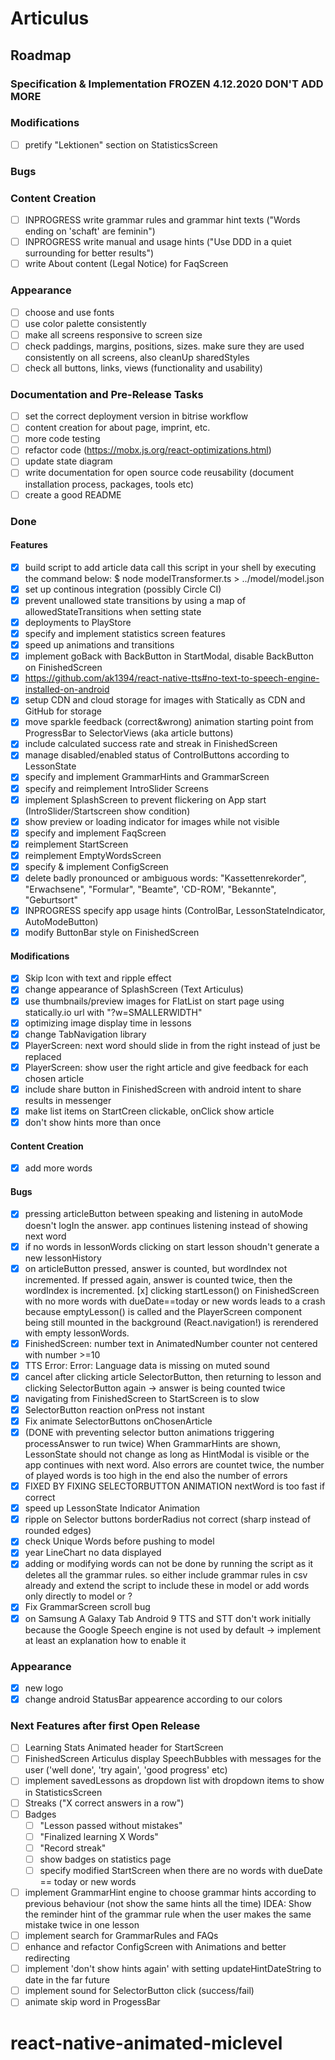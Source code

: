 # Articulus

## Roadmap

### Specification & Implementation FROZEN 4.12.2020 DON'T ADD MORE

### Modifications

- [ ] pretify "Lektionen" section on StatisticsScreen

### Bugs

### Content Creation

- [ ] INPROGRESS write grammar rules and grammar hint texts ("Words ending on 'schaft' are feminin")
- [ ] INPROGRESS write manual and usage hints ("Use DDD in a quiet surrounding for better results")
- [ ] write About content (Legal Notice) for FaqScreen

### Appearance

- [ ] choose and use fonts
- [ ] use color palette consistently
- [ ] make all screens responsive to screen size
- [ ] check paddings, margins, positions, sizes. make sure they are used consistently on all screens, also cleanUp sharedStyles
- [ ] check all buttons, links, views (functionality and usability)

### Documentation and Pre-Release Tasks

- [ ] set the correct deployment version in bitrise workflow
- [ ] content creation for about page, imprint, etc.
- [ ] more code testing
- [ ] refactor code (https://mobx.js.org/react-optimizations.html)
- [ ] update state diagram
- [ ] write documentation for open source code reusability (document installation process, packages, tools etc)
- [ ] create a good README

### Done

#### Features

- [x] build script to add article data
      call this script in your shell by executing the command below:
      \$ node modelTransformer.ts > ../model/model.json
- [x] set up continous integration (possibly Circle CI)
- [x] prevent unallowed state transitions by using a map of allowedStateTransitions when setting state
- [x] deployments to PlayStore
- [x] specify and implement statistics screen features
- [x] speed up animations and transitions
- [x] implement goBack with BackButton in StartModal, disable BackButton on FinishedScreen
- [x] https://github.com/ak1394/react-native-tts#no-text-to-speech-engine-installed-on-android
- [x] setup CDN and cloud storage for images with Statically as CDN and GitHub for storage
- [x] move sparkle feedback (correct&wrong) animation starting point from ProgressBar to SelectorViews (aka article buttons)
- [x] include calculated success rate and streak in FinishedScreen
- [x] manage disabled/enabled status of ControlButtons according to LessonState
- [x] specify and implement GrammarHints and GrammarScreen
- [x] specify and reimplement IntroSlider Screens
- [x] implement SplashScreen to prevent flickering on App start (IntroSlider/Startscreen show condition)
- [x] show preview or loading indicator for images while not visible
- [x] specify and implement FaqScreen
- [x] reimplement StartScreen
- [x] reimplement EmptyWordsScreen
- [x] specify & implement ConfigScreen
- [x] delete badly pronounced or ambiguous words: "Kassettenrekorder", "Erwachsene", "Formular", "Beamte", 'CD-ROM', "Bekannte", "Geburtsort"
- [x] INPROGRESS specify app usage hints (ControlBar, LessonStateIndicator, AutoModeButton)
- [x] modify ButtonBar style on FinishedScreen

#### Modifications

- [x] Skip Icon with text and ripple effect
- [x] change appearance of SplashScreen (Text Articulus)
- [x] use thumbnails/preview images for FlatList on start page using statically.io url with "?w=SMALLERWIDTH"
- [x] optimizing image display time in lessons
- [x] change TabNavigation library
- [x] PlayerScreen: next word should slide in from the right instead of just be replaced
- [x] PlayerScreen: show user the right article and give feedback for each chosen article
- [x] include share button in FinishedScreen with android intent to share results in messenger
- [x] make list items on StartCreen clickable, onClick show article
- [x] don't show hints more than once

#### Content Creation

- [x] add more words

#### Bugs

- [x] pressing articleButton between speaking and listening in autoMode doesn't logIn the answer. app continues listening instead of showing next word
- [x] if no words in lessonWords clicking on start lesson shoudn't generate a new lessonHistory
- [x] on articleButton pressed, answer is counted, but wordIndex not incremented. If pressed again, answer is counted twice, then the wordIndex is incremented.
      [x] clicking startLesson() on FinishedScreen with no more words with dueDate==today or new words leads to a crash because emptyLesson() is called and the PlayerScreen component being still
      mounted in the background (React.navigation!) is rerendered with empty lessonWords.
- [x] FinishedScreen: number text in AnimatedNumber counter not centered with number >=10
- [x] TTS Error: Error: Language data is missing on muted sound
- [x] cancel after clicking article SelectorButton, then returning to lesson and clicking SelectorButton again -> answer is being counted twice
- [x] navigating from FinishedScreen to StartScreen is to slow
- [x] SelectorButton reaction onPress not instant
- [x] Fix animate SelectorButtons onChosenArticle
- [x] (DONE with preventing selector button animations triggering processAnswer to run twice) When GrammarHints are shown, LessonState should not change as long as HintModal is visible or the app continues with next word. Also errors are countet twice, the number of played words is too high in the end also the number of errors
- [x] FIXED BY FIXING SELECTORBUTTON ANIMATION nextWord is too fast if correct
- [x] speed up LessonState Indicator Animation
- [x] ripple on Selector buttons borderRadius not correct (sharp instead of rounded edges)
- [x] check Unique Words before pushing to model
- [x] year LineChart no data displayed
- [x] adding or modifying words can not be done by running the script as it deletes all the grammar rules. so either include grammar rules in csv already and extend the script to include these in model or add words only directly to model or ?
- [x] Fix GrammarScreen scroll bug
- [x] on Samsung A Galaxy Tab Android 9 TTS and STT don't work initially because the Google Speech engine is not used by default -> implement at least an explanation how to enable it

### Appearance

- [x] new logo
- [x] change android StatusBar appearence according to our colors

### Next Features after first Open Release

- [ ] Learning Stats Animated header for StartScreen
- [ ] FinishedScreen Articulus display SpeechBubbles with messages for the user ('well done', 'try again', 'good progress' etc)
- [ ] implement savedLessons as dropdown list with dropdown items to show in StatisticsScreen
- [ ] Streaks ("X correct answers in a row")
- [ ] Badges
  - [ ] "Lesson passed without mistakes"
  - [ ] "Finalized learning X Words"
  - [ ] "Record streak"
  - [ ] show badges on statistics page
  - [ ] specify modified StartScreen when there are no words with dueDate == today or new words
- [ ] implement GrammarHint engine to choose grammar hints according to previous behaviour (not show the same hints all the time) IDEA: Show the reminder hint of the grammar rule when the user makes the same mistake twice in one lesson
- [ ] implement search for GrammarRules and FAQs
- [ ] enhance and refactor ConfigScreen with Animations and better redirecting
- [ ] implement 'don't show hints again' with setting updateHintDateString to date in the far future
- [ ] implement sound for SelectorButton click (success/fail)
- [ ] animate skip word in ProgessBar
# react-native-animated-miclevel
